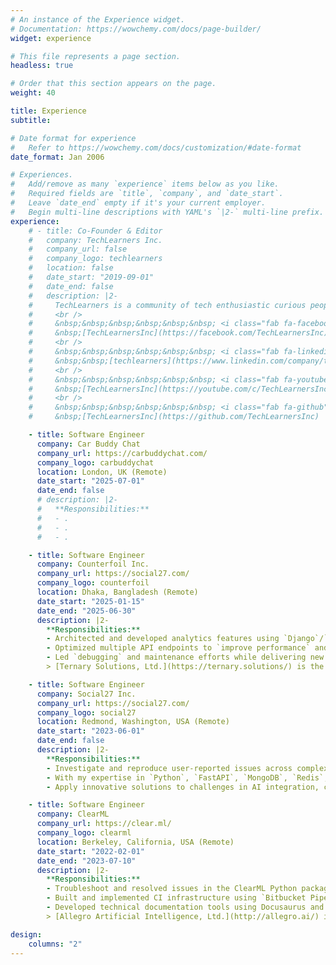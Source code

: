 ```yaml
---
# An instance of the Experience widget.
# Documentation: https://wowchemy.com/docs/page-builder/
widget: experience

# This file represents a page section.
headless: true

# Order that this section appears on the page.
weight: 40

title: Experience
subtitle:

# Date format for experience
#   Refer to https://wowchemy.com/docs/customization/#date-format
date_format: Jan 2006

# Experiences.
#   Add/remove as many `experience` items below as you like.
#   Required fields are `title`, `company`, and `date_start`.
#   Leave `date_end` empty if it's your current employer.
#   Begin multi-line descriptions with YAML's `|2-` multi-line prefix.
experience:
    # - title: Co-Founder & Editor
    #   company: TechLearners Inc.
    #   company_url: false
    #   company_logo: techlearners
    #   location: false
    #   date_start: "2019-09-01"
    #   date_end: false
    #   description: |2-
    #     TechLearners is a community of tech enthusiastic curious people who loves learn new technologies and share the learnings with all. We have a YouTube channel by this name where we share tutorial videos of different technologies and related things. Our motive is to share the knowledge of science & technology to all and making an impact through technological inventions.
    #     <br />
    #     &nbsp;&nbsp;&nbsp;&nbsp;&nbsp;&nbsp; <i class="fab fa-facebook" style="color: #3b5998"></i>
    #     &nbsp;[TechLearnersInc](https://facebook.com/TechLearnersInc)
    #     <br />
    #     &nbsp;&nbsp;&nbsp;&nbsp;&nbsp;&nbsp; <i class="fab fa-linkedin" style="color: #0069bd"></i>
    #     &nbsp;&nbsp;[techlearners](https://www.linkedin.com/company/techlearners)
    #     <br />
    #     &nbsp;&nbsp;&nbsp;&nbsp;&nbsp;&nbsp; <i class="fab fa-youtube" style="color: #ff0000"></i>
    #     &nbsp;[TechLearnersInc](https://youtube.com/c/TechLearnersInc)
    #     <br />
    #     &nbsp;&nbsp;&nbsp;&nbsp;&nbsp;&nbsp; <i class="fab fa-github" style="color: #333"></i>
    #     &nbsp;[TechLearnersInc](https://github.com/TechLearnersInc)

    - title: Software Engineer
      company: Car Buddy Chat
      company_url: https://carbuddychat.com/
      company_logo: carbuddychat
      location: London, UK (Remote)
      date_start: "2025-07-01"
      date_end: false
      # description: |2-
      #   **Responsibilities:**
      #   - .
      #   - .
      #   - .

    - title: Software Engineer
      company: Counterfoil Inc.
      company_url: https://social27.com/
      company_logo: counterfoil
      location: Dhaka, Bangladesh (Remote)
      date_start: "2025-01-15"
      date_end: "2025-06-30"
      description: |2-
        **Responsibilities:**
        - Architected and developed analytics features using `Django`/`Python` backend framework, collaborating cross‑functionally to enhance data insights and reporting capabilities.
        - Optimized multiple API endpoints to `improve performance` and `response times`, ensuring scalable backend infrastructure.
        - Led `debugging` and maintenance efforts while delivering new features, maintaining high code quality through rigorous testing and documentation.
        > [Ternary Solutions, Ltd.](https://ternary.solutions/) is the parent company of **Counterfoil Inc.**

    - title: Software Engineer
      company: Social27 Inc.
      company_url: https://social27.com/
      company_logo: social27
      location: Redmond, Washington, USA (Remote)
      date_start: "2023-06-01"
      date_end: false
      description: |2-
        **Responsibilities:**
        - Investigate and reproduce user‑reported issues across complex systems, including `LLM`, `AI models`, `Azure` services, `ChatGPT`, and `Langchain`.
        - With my expertise in `Python`, `FastAPI`, `MongoDB`, `Redis`, `Microsoft SQL Server`, I effectively debug and rectify backend issues to ensure optimal performance and reliability.
        - Apply innovative solutions to challenges in AI integration, cloud computing on Azure, and the development of scalable systems, ensuring robust functionality and user satisfaction.

    - title: Software Engineer
      company: ClearML
      company_url: https://clear.ml/
      company_logo: clearml
      location: Berkeley, California, USA (Remote)
      date_start: "2022-02-01"
      date_end: "2023-07-10"
      description: |2-
        **Responsibilities:**
        - Troubleshoot and resolved issues in the ClearML Python package using `VSCode`, `PyCharm`, `TensorFlow`, `PyTorch`, etc
        - Built and implemented CI infrastructure using `Bitbucket Pipelines`, including unit and integration tests in `Python`.
        - Developed technical documentation tools using Docusaurus and `Sphinx`, and created data processing pipelines using `Jenkins` Pipelines.
        > [Allegro Artificial Intelligence, Ltd.](http://allegro.ai/) is the parent company of **ClearML**

design:
    columns: "2"
---
```

